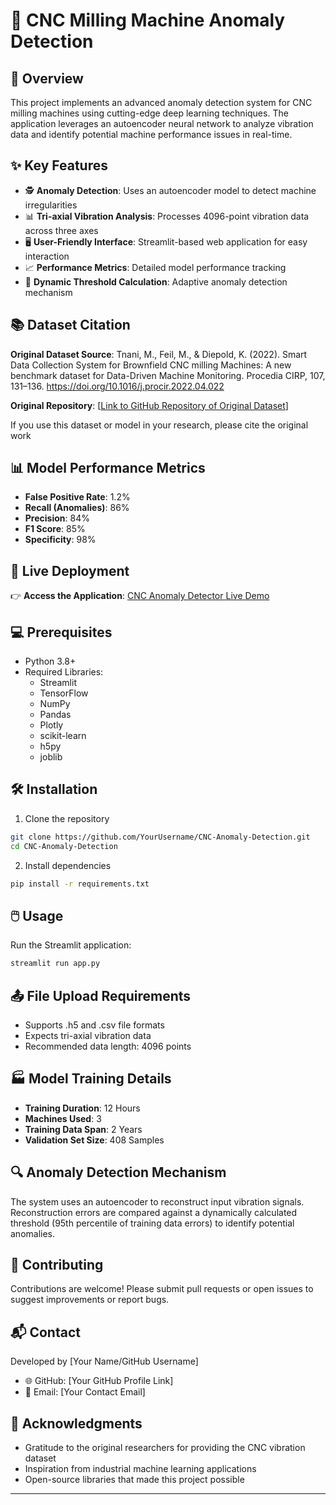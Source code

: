 # 🤖 CNC Milling Machine Anomaly Detection

## 🌟 Overview

This project implements an advanced anomaly detection system for CNC milling machines using cutting-edge deep learning techniques. The application leverages an autoencoder neural network to analyze vibration data and identify potential machine performance issues in real-time.

## ✨ Key Features

- 🕵️ **Anomaly Detection**: Uses an autoencoder model to detect machine irregularities
- 📊 **Tri-axial Vibration Analysis**: Processes 4096-point vibration data across three axes
- 🖥️ **User-Friendly Interface**: Streamlit-based web application for easy interaction
- 📈 **Performance Metrics**: Detailed model performance tracking
- 🎯 **Dynamic Threshold Calculation**: Adaptive anomaly detection mechanism

## 📚 Dataset Citation

**Original Dataset Source**: 
Tnani, M., Feil, M., & Diepold, K. (2022). Smart Data Collection System for Brownfield CNC milling Machines: A new benchmark dataset for Data-Driven Machine Monitoring. Procedia CIRP, 107, 131–136. https://doi.org/10.1016/j.procir.2022.04.022

**Original Repository**: [[Link to GitHub Repository of Original Dataset](https://github.com/boschresearch/CNC_Machining)]

If you use this dataset or model in your research, please cite the original work

## 📊 Model Performance Metrics

- **False Positive Rate**: 1.2%
- **Recall (Anomalies)**: 86%
- **Precision**: 84%
- **F1 Score**: 85%
- **Specificity**: 98%

## 🚀 Live Deployment

👉 **Access the Application**: [CNC Anomaly Detector Live Demo](https://cncanomalyproject.streamlit.app/)

## 💻 Prerequisites

- Python 3.8+
- Required Libraries:
  - Streamlit
  - TensorFlow
  - NumPy
  - Pandas
  - Plotly
  - scikit-learn
  - h5py
  - joblib

## 🛠️ Installation

1. Clone the repository
```bash
git clone https://github.com/YourUsername/CNC-Anomaly-Detection.git
cd CNC-Anomaly-Detection
```

2. Install dependencies
```bash
pip install -r requirements.txt
```

## 🖱️ Usage

Run the Streamlit application:
```bash
streamlit run app.py
```

## 📤 File Upload Requirements

- Supports .h5 and .csv file formats
- Expects tri-axial vibration data
- Recommended data length: 4096 points

## 🏭 Model Training Details

- **Training Duration**: 12 Hours
- **Machines Used**: 3
- **Training Data Span**: 2 Years
- **Validation Set Size**: 408 Samples

## 🔍 Anomaly Detection Mechanism

The system uses an autoencoder to reconstruct input vibration signals. Reconstruction errors are compared against a dynamically calculated threshold (95th percentile of training data errors) to identify potential anomalies.

## 🤝 Contributing

Contributions are welcome! Please submit pull requests or open issues to suggest improvements or report bugs.

## 📬 Contact

Developed by [Your Name/GitHub Username]
- 🌐 GitHub: [Your GitHub Profile Link]
- 📧 Email: [Your Contact Email]

## 🙏 Acknowledgments

- Gratitude to the original researchers for providing the CNC vibration dataset
- Inspiration from industrial machine learning applications
- Open-source libraries that made this project possible

---

